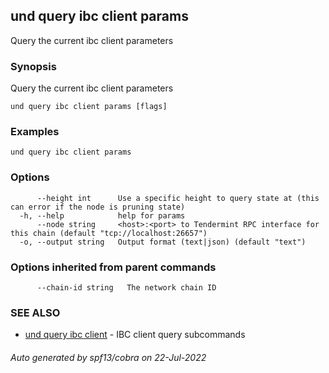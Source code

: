 ## und query ibc client params

Query the current ibc client parameters

### Synopsis

Query the current ibc client parameters

```
und query ibc client params [flags]
```

### Examples

```
und query ibc client params
```

### Options

```
      --height int      Use a specific height to query state at (this can error if the node is pruning state)
  -h, --help            help for params
      --node string     <host>:<port> to Tendermint RPC interface for this chain (default "tcp://localhost:26657")
  -o, --output string   Output format (text|json) (default "text")
```

### Options inherited from parent commands

```
      --chain-id string   The network chain ID
```

### SEE ALSO

* [und query ibc client](und_query_ibc_client.md)	 - IBC client query subcommands

###### Auto generated by spf13/cobra on 22-Jul-2022
